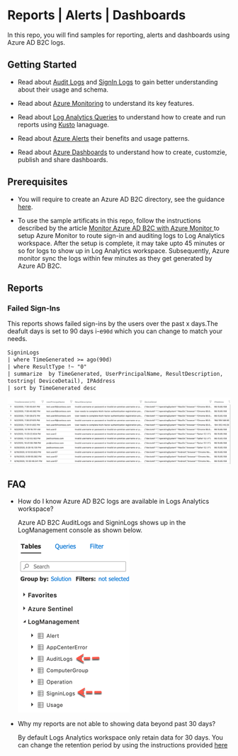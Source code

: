 # Reports | Alerts | Dashboards

In this repo, you will find samples for reporting, alerts and dashboards using Azure AD B2C logs. 

## Getting Started

- Read about [Audit Logs](https://docs.microsoft.com/en-us/azure/active-directory-b2c/view-audit-logs) and [SignIn Logs](https://docs.microsoft.com/en-us/azure/active-directory/reports-monitoring/reference-azure-monitor-sign-ins-log-schema) to gain better understanding about their usage and schema.

- Read about [Azure Monitoring](https://docs.microsoft.com/en-us/azure/azure-monitor/overview) to understand its key features.

- Read about [Log Analytics Queries](https://docs.microsoft.com/en-us/azure/azure-monitor/log-query/get-started-portal) to understand how to create and run reports using [Kusto](https://docs.microsoft.com/en-us/azure/data-explorer/kusto/concepts/) lanaguage.

- Read about [Azure Alerts](https://docs.microsoft.com/en-us/azure/azure-monitor/platform/alerts-overview) their benefits and usage patterns.

- Read about [Azure Dashboards](https://docs.microsoft.com/en-us/azure/azure-portal/azure-portal-dashboards) to understand how to create, customzie, publish and share dashboards.

## Prerequisites

- You will require to create an Azure AD B2C directory, see the guidance [here](https://docs.microsoft.com/en-us/azure/active-directory-b2c/tutorial-create-tenant).

- To use the sample artificats in this repo, follow the instructions described by the article [Monitor Azure AD B2C with Azure Monitor
](https://docs.microsoft.com/en-us/azure/active-directory-b2c/azure-monitor
) to setup Azure Monitor to route sign-in and auditing logs to Log Analytics workspace. After the setup is complete, it may take upto 45 minutes or so for logs to show up in Log Analytics workspace. Subsequently, Azure monitor sync the logs within few minutes as they get generated by Azure AD B2C.

## Reports

### Failed Sign-Ins

This reports shows failed sign-ins by the users over the past x days.The deafult days is set to 90 days i-e```90d``` which you can change to match your needs.

```
SigninLogs
| where TimeGenerated >= ago(90d)
| where ResultType !~ "0" 
| summarize  by TimeGenerated, UserPrincipalName, ResultDescription, tostring( DeviceDetail), IPAddress
| sort by TimeGenerated desc   
```
 
![FAQ-1](images/failed-sign-ins.png)


## FAQ

- How do I know Azure AD B2C logs are available in Logs Analytics workspace?

  Azure AD B2C AuditLogs and SigninLogs shows up in the LogManagement console as shown below.
  
  ![FAQ-1](images/faq-1.png)

- Why my reports are not able to showing data beyond past 30 days?

  By default Logs Analytics workspace only retain data for 30 days. You can change the retention period by using the instructions provided [here](https://docs.microsoft.com/en-us/azure/azure-monitor/platform/manage-cost-storage#change-the-data-retention-period)
  


